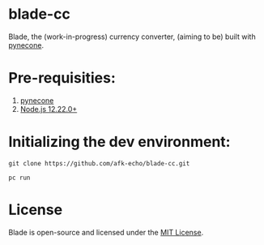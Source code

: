 # blade-cc

Blade, the (work-in-progress) currency converter, (aiming to be) built with [pynecone](https://github.com/pynecone-io/pynecone).

# Pre-requisities: 
1. [pynecone](https://github.com/pynecone-io/pynecone)
2. [Node.js 12.22.0+](https://nodejs.org/en/)
                 
# Initializing the dev environment:
````
git clone https://github.com/afk-echo/blade-cc.git

pc run
`````

# License
Blade is open-source and licensed under the [MIT License](LICENSE).
